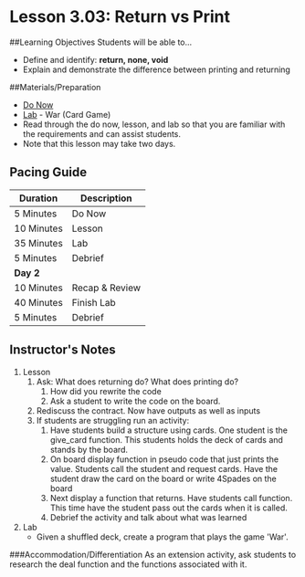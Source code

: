 # Lesson 3.03: Return vs Print

##Learning Objectives
Students will be able to... 
* Define and identify: **return, none, void**
* Explain and demonstrate the difference between printing and returning

##Materials/Preparation
* [Do Now]
* [Lab] - War (Card Game)
* Read through the do now, lesson, and lab so that you are familiar with the requirements and can assist students.
* Note that this lesson may take two days.

## Pacing Guide
| **Duration**   | **Description** |
| ---------- | ----------- |
| 5 Minutes  | Do Now      |
| 10 Minutes | Lesson      |
| 35 Minutes | Lab         |
| 5 Minutes | Debrief  |
| **Day 2**  |             |
| 10 Minutes | Recap & Review     | 
| 40 Minutes | Finish Lab  |
| 5 Minutes | Debrief  |  

## Instructor's Notes
1. Lesson
    1. Ask: What does returning do? What does printing do? 
        1. How did you rewrite the code
        2. Ask a student to write the code on the board. 
    2. Rediscuss the contract. Now have outputs as well as inputs 
    3. If students are struggling run an activity: 
        1. Have students build a structure using cards. One student is the give_card function. This students holds the deck of cards and stands by the board. 
        2. On board display function in pseudo code that just prints the value. Students call the student and request cards. Have the student draw the card on the board or write 4Spades on the board
        3. Next display a function that returns. Have students call function. This time have the student pass out the cards when it is called. 
    	4. Debrief the activity and talk about what was learned 
2. Lab
    * Given a shuffled deck, create a program that plays the game 'War'.  


###Accommodation/Differentiation
As an extension activity, ask students to research the deal function and the functions associated with it.
  

[Do Now]:do_now.md
[Lab]:lab.md